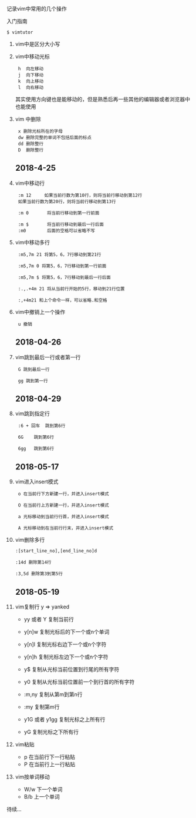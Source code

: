 记录vim中常用的几个操作

入门指南

    $ vimtutor

1. vim中是区分大小写
2. vim中移动光标

        h  向左移动        
        j  向下移动        
        k  向上移动        
        l  向右移动

    其实使用方向键也是能移动的，但是熟悉后再一些其他的编辑器或者浏览器中也能使用

3. vim 中删除

        x 删除光标所在的字母
        dw 删除完整的单词不包括后面的标点
        dd 删除整行
        D  删除整行
 

    ## 2018-4-25

4. vim中移动行 

        :m 12     如果当前行数为第10行，则将当前行移动到第12行
        如果当前行数为第20行，则将当前行移动到第13行
        
        :m 0       将当前行移动到第一行前面
        
        :m $       将当前行移动到最后一行后面
        :m0        后面的空格可以省略不写

5. vim中移动多行

        :m5,7m 21 将第5，6，7行移动到第21行
        
        :m5,7m 0 将第5，6，7行移动到第一行前面
        
        :m5,7m $ 将第5，6，7行移动到最后一行后面
        
        :.,.+4m 21 将从当前行开始的5行，移动到21行位置
        
        :,+4m21 和上个命令一样，可以省略.和空格

6. vim中撤销上一个操作

        u 撤销

 

    ## 2018-04-26
7. vim跳到最后一行或者第一行

        G 跳到最后一行
        
        gg 跳到第一行

 

 

    ## 2018-04-29 
    
8. vim跳到指定行

        :6 + 回车  跳到第6行
        
        6G    跳到第6行
        
        6gg   跳到第6行


    
    ## 2018-05-17
    
9. vim进入insert模式

        o 在当前行下方新建一行，并进入insert模式
        
        O 在当前行上方新建一行，并进入insert模式
        
        a 光标移动到当前行行首，并进入insert模式
        
        A 光标移动到在当前行行末，并进入insert模式

10. vim删除多行

        :[start_line_no],[end_line_no]d
            
        :14d 删除第14行
            
        :3,5d 删除第3到第5行

    ## 2018-05-19

11. vim复制行 y => yanked

    + yy 或者 Y 复制当前行 
    
    + y[n]w 复制光标后的下一个或n个单词

    + y[n]l 复制光标右边下一个或n个字符
    
    + y[n]h 复制光标左边下一个或n个字符

    + y$ 复制从光标当前位置到行尾的所有字符

    + y0 复制从光标当前位置前一个到行首的所有字符

    + :m,ny 复制从第m到第n行

    + :my  复制第m行

    + y1G 或者 y1gg 复制光标之上所有行
    
    + yG 复制光标之下所有行
    

12. vim粘贴
    
    + p 在当前行下一行粘贴
    + P 在当前行上一行粘贴
   
13. vim按单词移动

    + W/w 下一个单词
    + B/b 上一个单词

待续...
